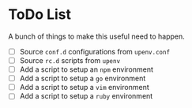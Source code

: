 # ToDo List

A bunch of things to make this useful need to happen.

* [ ] Source `conf.d` configurations from `upenv.conf`
* [ ] Source `rc.d` scripts from `upenv`
* [ ] Add a script to setup an `npm` environment
* [ ] Add a script to setup a `go` environment
* [ ] Add a script to setup a `vim` environment
* [ ] Add a script to setup a `ruby` environment
